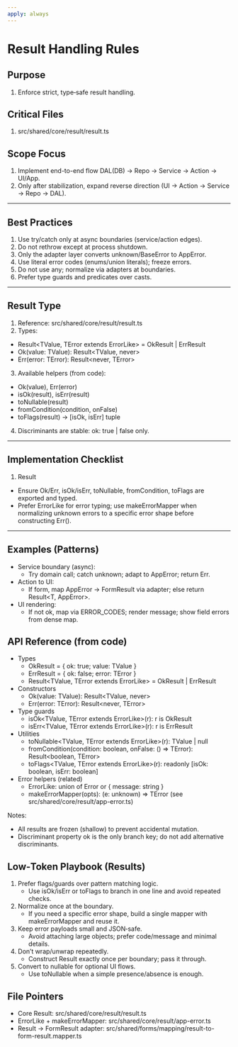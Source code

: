```yaml
---
apply: always
---
```


# Result Handling Rules

## Purpose

1. Enforce strict, type‑safe result handling.

## Critical Files

1. src/shared/core/result/result.ts

## Scope Focus

1. Implement end-to-end flow DAL(DB) → Repo → Service → Action → UI/App.
2. Only after stabilization, expand reverse direction (UI → Action → Service → Repo → DAL).

---

## Best Practices

1. Use try/catch only at async boundaries (service/action edges).
2. Do not rethrow except at process shutdown.
3. Only the adapter layer converts unknown/BaseError to AppError.
4. Use literal error codes (enums/union literals); freeze errors.
5. Do not use any; normalize via adapters at boundaries.
6. Prefer type guards and predicates over casts.

---

## Result Type

1. Reference: src/shared/core/result/result.ts
2. Types:

- Result<TValue, TError extends ErrorLike> = OkResult<TValue> | ErrResult<TError>
- Ok<TValue>(value: TValue): Result<TValue, never>
- Err<TError extends ErrorLike>(error: TError): Result<never, TError>

3. Available helpers (from code):

- Ok(value), Err(error)
- isOk(result), isErr(result)
- toNullable(result)
- fromCondition(condition, onFalse)
- toFlags(result) → [isOk, isErr] tuple

4. Discriminants are stable: ok: true | false only.

---

## Implementation Checklist

1. Result

- Ensure Ok/Err, isOk/isErr, toNullable, fromCondition, toFlags are exported and typed.
- Prefer ErrorLike for error typing; use makeErrorMapper when normalizing unknown errors to a specific error shape before constructing Err().

---

## Examples (Patterns)

- Service boundary (async):
  - Try domain call; catch unknown; adapt to AppError; return Err<AppError>.
- Action to UI:
  - If form, map AppError → FormResult via adapter; else return Result<T, AppError>.
- UI rendering:
  - If not ok, map via ERROR_CODES; render message; show field errors from dense map.

## API Reference (from code)

- Types
  - OkResult<TValue> = { ok: true; value: TValue }
  - ErrResult<TError extends ErrorLike> = { ok: false; error: TError }
  - Result<TValue, TError extends ErrorLike> = OkResult<TValue> | ErrResult<TError>
- Constructors
  - Ok<TValue>(value: TValue): Result<TValue, never>
  - Err<TError extends ErrorLike>(error: TError): Result<never, TError>
- Type guards
  - isOk<TValue, TError extends ErrorLike>(r): r is OkResult<TValue>
  - isErr<TValue, TError extends ErrorLike>(r): r is ErrResult<TError>
- Utilities
  - toNullable<TValue, TError extends ErrorLike>(r): TValue | null
  - fromCondition<TError extends ErrorLike>(condition: boolean, onFalse: () => TError): Result<boolean, TError>
  - toFlags<TValue, TError extends ErrorLike>(r): readonly [isOk: boolean, isErr: boolean]
- Error helpers (related)
  - ErrorLike: union of Error or { message: string }
  - makeErrorMapper<TError extends ErrorLike>(opts): (e: unknown) => TError (see src/shared/core/result/app-error.ts)

Notes:

- All results are frozen (shallow) to prevent accidental mutation.
- Discriminant property ok is the only branch key; do not add alternative discriminants.

## Low‑Token Playbook (Results)

1. Prefer flags/guards over pattern matching logic.
   - Use isOk/isErr or toFlags to branch in one line and avoid repeated checks.
2. Normalize once at the boundary.
   - If you need a specific error shape, build a single mapper with makeErrorMapper and reuse it.
3. Keep error payloads small and JSON‑safe.
   - Avoid attaching large objects; prefer code/message and minimal details.
4. Don’t wrap/unwrap repeatedly.
   - Construct Result exactly once per boundary; pass it through.
5. Convert to nullable for optional UI flows.
   - Use toNullable when a simple presence/absence is enough.

## File Pointers

- Core Result: src/shared/core/result/result.ts
- ErrorLike + makeErrorMapper: src/shared/core/result/app-error.ts
- Result → FormResult adapter: src/shared/forms/mapping/result-to-form-result.mapper.ts
